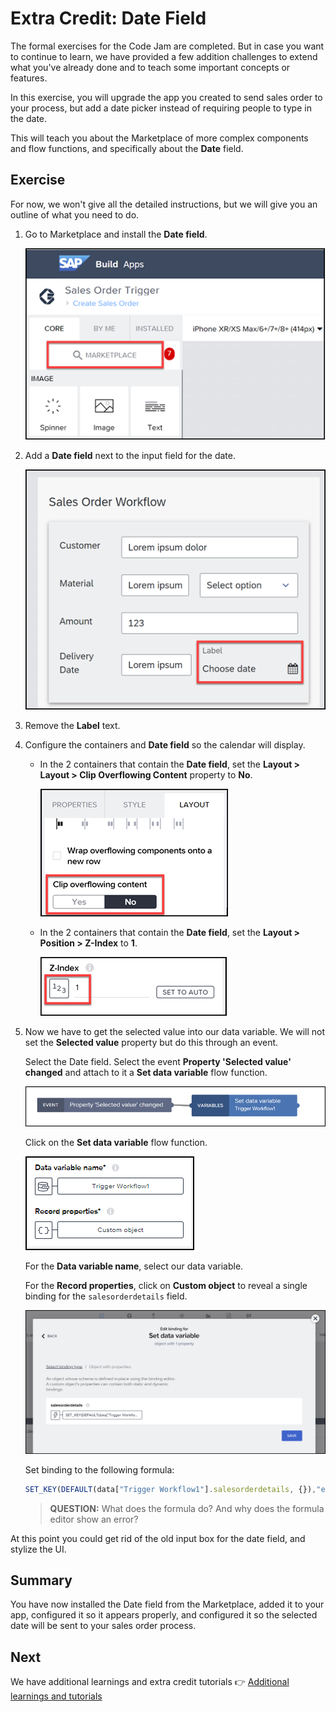 # Extra Credit: Date Field 

The formal exercises for the Code Jam are completed. But in case you want to continue to learn, we have provided a few addition challenges to extend what you've already done and to teach some important concepts or features.

In this exercise, you will upgrade the app you created to send sales order to your process, but add a date picker instead of requiring people to type in the date.

This will teach you about the Marketplace of more complex components and flow functions, and specifically about the **Date** field. 

## Exercise

For now, we won't give all the detailed instructions, but we will give you an outline of what you need to do.

1. Go to Marketplace and install the **Date field**.

    ![Marketplace](DateField/date1.png)


2. Add a **Date field** next to the input field for the date.

    ![Marketplace](DateField/date2.png)

3. Remove the **Label** text.

4. Configure the containers and **Date field** so the calendar will display.

    - In the 2 containers that contain the **Date field**, set the **Layout > Layout > Clip Overflowing Content** property to **No**.

        ![Marketplace](DateField/date3.png)

    - In the 2 containers that contain the **Date field**, set the **Layout > Position > Z-Index** to **1**.

        ![Marketplace](DateField/date4.png)

5. Now we have to get the selected value into our data variable. We will not set the **Selected value** property but do this through an event.

    Select the Date field. Select the event **Property 'Selected value' changed** and attach to it a **Set data variable** flow function.

    ![Create event](DateField/setdate1.png)

    Click on the **Set data variable** flow function.
    
    ![Create event](DateField/setdatavariable.png)

    For the **Data variable name**, select our data variable.

    For the **Record properties**, click on **Custom object** to reveal a single binding for the `salesorderdetails` field.

    ![Create event](DateField/setdate2.png)

    Set binding to the following formula:

    ```JavaScript
    SET_KEY(DEFAULT(data["Trigger Workflow1"].salesorderdetails, {}),"expectedDeliveryDate", FORMAT_DATETIME_LOCAL(self.value,"YYYY-MM-DD"))   
    ```

    >**QUESTION:** What does the formula do? And why does the formula editor show an error?

At this point you could get rid of the old input box for the date field, and stylize the UI.

## Summary

You have now installed the Date field from the Marketplace, added it to your app, configured it so it appears properly, and configured it so the selected date will be sent to your sales order process.

## Next

We have additional learnings and extra credit tutorials 👉 [Additional learnings and tutorials](/exercises/extra-credit/README2.md)



